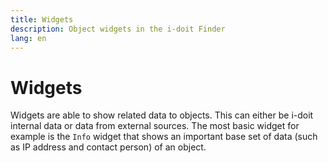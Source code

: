 ```yaml
---
title: Widgets
description: Object widgets in the i-doit Finder
lang: en
---
```


# Widgets

Widgets are able to show related data to objects. This can either be i-doit internal data or data from external sources. The most basic widget for example is the `Info` widget that shows an important base set of data (such as IP address and contact person) of an object.
